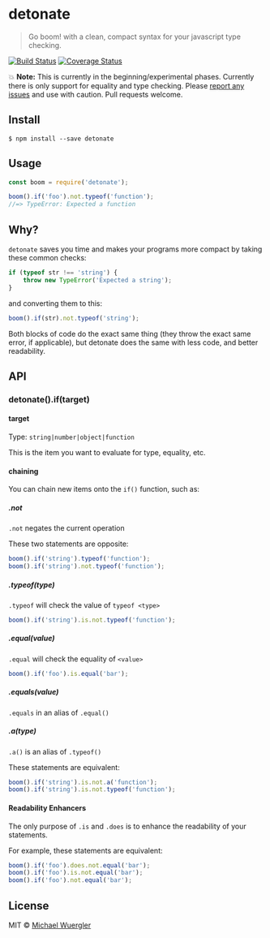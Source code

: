 # detonate

> Go boom! with a clean, compact syntax for your javascript type checking.

[![Build Status](https://travis-ci.org/radiovisual/detonate.svg?branch=master)](https://travis-ci.org/radiovisual/detonate) [![Coverage Status](https://coveralls.io/repos/github/radiovisual/detonate/badge.svg?branch=master)](https://coveralls.io/github/radiovisual/detonate?branch=master)
 
:boom: **Note:** This is currently in the beginning/experimental phases. Currently there is only support for equality and type checking. Please [report any issues](https://github.com/radiovisual/detonate/issues) and use with caution. Pull requests welcome.

## Install

```
$ npm install --save detonate
```


## Usage

```js
const boom = require('detonate');

boom().if('foo').not.typeof('function');
//=> TypeError: Expected a function
```

## Why?

`detonate` saves you time and makes your programs more compact by taking these common checks:

```js
if (typeof str !== 'string') {
    throw new TypeError('Expected a string');
}
```

and converting them to this:

```js
boom().if(str).not.typeof('string');
```

Both blocks of code do the exact same thing (they throw the exact same error, if applicable), but detonate does the same with less code, and better readability.


## API

### detonate().if(target)

#### target

Type: `string|number|object|function`

This is the item you want to evaluate for type, equality, etc.

#### chaining

You can chain new items onto the `if()` function, such as:

##### .not

`.not` negates the current operation

These two statements are opposite:

```js
boom().if('string').typeof('function');
boom().if('string').not.typeof('function');
```

##### .typeof(type)

`.typeof` will check the value of `typeof <type>`

```js
boom().if('string').is.not.typeof('function');
```

##### .equal(value)

`.equal` will check the equality of `<value>`

```js
boom().if('foo').is.equal('bar');
```

##### .equals(value)

`.equals` in an alias of `.equal()`

##### .a(type)

`.a()` is an alias of `.typeof()`

These statements are equivalent:

```js
boom().if('string').is.not.a('function');
boom().if('string').is.not.typeof('function');
```

#### Readability Enhancers

The only purpose of `.is` and `.does` is to enhance the readability of your statements.

For example, these statements are equivalent:

```js
boom().if('foo').does.not.equal('bar');
boom().if('foo').is.not.equal('bar');
boom().if('foo').not.equal('bar');
```

## License

MIT © [Michael Wuergler](http://numetriclabs.com)
